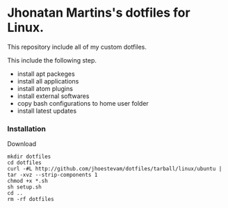 # Jhonatan Martins's dotfiles for Linux.
This repository include all of my custom dotfiles.

This include the following step.

* install apt packeges
* install all applications
* install atom plugins
* install external softwares
* copy bash configurations to home user folder
* install latest updates

### Installation

Download
```shell
mkdir dotfiles
cd dotfiles
curl -#L http://github.com/jhoestevam/dotfiles/tarball/linux/ubuntu | tar -xvz --strip-components 1
chmod +x *.sh
sh setup.sh
cd ..
rm -rf dotfiles
```
